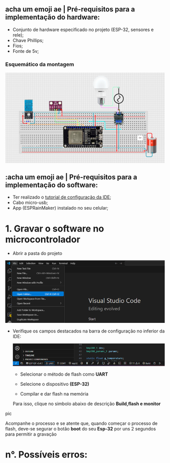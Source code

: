 ## acha um emoji ae | Pré-requisitos para a implementação do hardware:

- Conjunto de hardware especificado no projeto (ESP-32, sensores e rele);
- Chave Phillips;
- Fios;
- Fonte de 5v;

### Esquemático da montagem 

<p align = center>
  <img src = "img/PROTOTIPO_SIMULADO.png">
</p>

## :acha um emoji ae | Pré-requisitos para a implementação do software:
  
- Ter realizado o [tutorial de configuração da IDE](https://github.com/enzoaccioly1/projeto-integrador-I/blob/main/IDECONFIG.md?plain=1);
- Cabo micro-usb;
- App (ESPRainMaker) instalado no seu celular;

# 1. Gravar o software no microcontrolador

- Abrir a pasta do projeto 

 <p align = center>
  <img src = "img/OPEN_FOLDER.png">
  </p>

- Verifique os campos destacados na barra de configuração no inferior da IDE:

  <p align = center>
  <img src = "img/BARRA_DE_CONFIGURACAO.png">
  </p>

  - Selecionar o método de flash como **UART**
    
  - Selecione o dispositivo **(ESP-32)**

  - Compilar e dar flash na memória
 
 

  Para isso, clique no simbolo abaixo de descrição **Build,flash e monitor**
  

pic

Acompanhe o processo e se atente que, quando começar o processo de flash, deve-se segurar o botão **boot** do seu **Esp-32** por uns 2 segundos para permitir a gravação


# n°. Possíveis erros:





